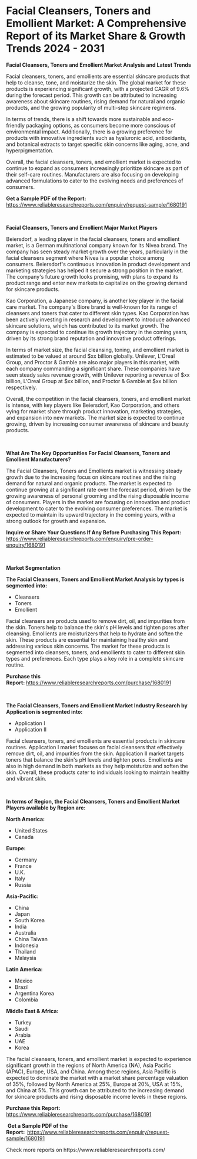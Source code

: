 <p><h1>Facial Cleansers, Toners and Emollient Market: A Comprehensive Report of its Market Share & Growth Trends 2024 - 2031</h1></p><p><strong>Facial Cleansers, Toners and Emollient Market Analysis and Latest Trends</strong></p>
<p><p>Facial cleansers, toners, and emollients are essential skincare products that help to cleanse, tone, and moisturize the skin. The global market for these products is experiencing significant growth, with a projected CAGR of 9.6% during the forecast period. This growth can be attributed to increasing awareness about skincare routines, rising demand for natural and organic products, and the growing popularity of multi-step skincare regimens.</p><p>In terms of trends, there is a shift towards more sustainable and eco-friendly packaging options, as consumers become more conscious of environmental impact. Additionally, there is a growing preference for products with innovative ingredients such as hyaluronic acid, antioxidants, and botanical extracts to target specific skin concerns like aging, acne, and hyperpigmentation.</p><p>Overall, the facial cleansers, toners, and emollient market is expected to continue to expand as consumers increasingly prioritize skincare as part of their self-care routines. Manufacturers are also focusing on developing advanced formulations to cater to the evolving needs and preferences of consumers.</p></p>
<p><strong>Get a Sample PDF of the Report:&nbsp;</strong> <a href="https://www.reliableresearchreports.com/enquiry/request-sample/1680191">https://www.reliableresearchreports.com/enquiry/request-sample/1680191</a></p>
<p>&nbsp;</p>
<p><strong>Facial Cleansers, Toners and Emollient Major Market Players</strong></p>
<p><p>Beiersdorf, a leading player in the facial cleansers, toners and emollient market, is a German multinational company known for its Nivea brand. The company has seen steady market growth over the years, particularly in the facial cleansers segment where Nivea is a popular choice among consumers. Beiersdorf's continuous innovation in product development and marketing strategies has helped it secure a strong position in the market. The company's future growth looks promising, with plans to expand its product range and enter new markets to capitalize on the growing demand for skincare products.</p><p>Kao Corporation, a Japanese company, is another key player in the facial care market. The company's Biore brand is well-known for its range of cleansers and toners that cater to different skin types. Kao Corporation has been actively investing in research and development to introduce advanced skincare solutions, which has contributed to its market growth. The company is expected to continue its growth trajectory in the coming years, driven by its strong brand reputation and innovative product offerings.</p><p>In terms of market size, the facial cleansing, toning, and emollient market is estimated to be valued at around $xx billion globally. Unilever, L'Oreal Group, and Proctor & Gamble are also major players in this market, with each company commanding a significant share. These companies have seen steady sales revenue growth, with Unilever reporting a revenue of $xx billion, L'Oreal Group at $xx billion, and Proctor & Gamble at $xx billion respectively.</p><p>Overall, the competition in the facial cleansers, toners, and emollient market is intense, with key players like Beiersdorf, Kao Corporation, and others vying for market share through product innovation, marketing strategies, and expansion into new markets. The market size is expected to continue growing, driven by increasing consumer awareness of skincare and beauty products.</p></p>
<p>&nbsp;</p>
<p><strong>What Are The Key Opportunities For Facial Cleansers, Toners and Emollient Manufacturers?</strong></p>
<p><p>The Facial Cleansers, Toners and Emollients market is witnessing steady growth due to the increasing focus on skincare routines and the rising demand for natural and organic products. The market is expected to continue growing at a significant rate over the forecast period, driven by the growing awareness of personal grooming and the rising disposable income of consumers. Players in the market are focusing on innovation and product development to cater to the evolving consumer preferences. The market is expected to maintain its upward trajectory in the coming years, with a strong outlook for growth and expansion.</p></p>
<p><strong>Inquire or Share Your Questions If Any Before Purchasing This Report:</strong> <a href="https://www.reliableresearchreports.com/enquiry/pre-order-enquiry/1680191">https://www.reliableresearchreports.com/enquiry/pre-order-enquiry/1680191</a></p>
<p>&nbsp;</p>
<p><strong>Market Segmentation</strong></p>
<p><strong>The Facial Cleansers, Toners and Emollient Market Analysis by types is segmented into:</strong></p>
<p><ul><li>Cleansers</li><li>Toners</li><li>Emollient</li></ul></p>
<p><p>Facial cleansers are products used to remove dirt, oil, and impurities from the skin. Toners help to balance the skin's pH levels and tighten pores after cleansing. Emollients are moisturizers that help to hydrate and soften the skin. These products are essential for maintaining healthy skin and addressing various skin concerns. The market for these products is segmented into cleansers, toners, and emollients to cater to different skin types and preferences. Each type plays a key role in a complete skincare routine.</p></p>
<p><strong>Purchase this Report:&nbsp;</strong><a href="https://www.reliableresearchreports.com/purchase/1680191">https://www.reliableresearchreports.com/purchase/1680191</a></p>
<p>&nbsp;</p>
<p><strong>The Facial Cleansers, Toners and Emollient Market Industry Research by Application is segmented into:</strong></p>
<p><ul><li>Application I</li><li>Application II</li></ul></p>
<p><p>Facial cleansers, toners, and emollients are essential products in skincare routines. Application I market focuses on facial cleansers that effectively remove dirt, oil, and impurities from the skin. Application II market targets toners that balance the skin's pH levels and tighten pores. Emollients are also in high demand in both markets as they help moisturize and soften the skin. Overall, these products cater to individuals looking to maintain healthy and vibrant skin.</p></p>
<p>&nbsp;</p>
<p><strong>In terms of Region, the Facial Cleansers, Toners and Emollient Market Players available by Region are:</strong></p>
<p>
    <p> <strong> North America: </strong>
        <ul>
            <li>United States</li>
            <li>Canada</li>
        </ul>
        </p> 
    <p> <strong> Europe: </strong>
        <ul>
            <li>Germany</li>
            <li>France</li>
            <li>U.K.</li>
            <li>Italy</li>
            <li>Russia</li>
        </ul>
        </p> 
    <p> <strong> Asia-Pacific: </strong>
        <ul>
            <li>China</li>
            <li>Japan</li>
            <li>South Korea</li>
            <li>India</li>
            <li>Australia</li>
            <li>China Taiwan</li>
            <li>Indonesia</li>
            <li>Thailand</li>
            <li>Malaysia</li>
        </ul>
        </p> 
    <p> <strong> Latin America: </strong>
        <ul>
            <li>Mexico</li>
            <li>Brazil</li>
            <li>Argentina Korea</li>
            <li>Colombia</li>
        </ul>
        </p> 
    <p> <strong> Middle East & Africa: </strong>
        <ul>
            <li>Turkey</li>
            <li>Saudi</li>
            <li>Arabia</li>
            <li>UAE</li>
            <li>Korea</li>
        </ul>
    </p>
    </p>
<p><p>The facial cleansers, toners, and emollient market is expected to experience significant growth in the regions of North America (NA), Asia Pacific (APAC), Europe, USA, and China. Among these regions, Asia Pacific is expected to dominate the market with a market share percentage valuation of 35%, followed by North America at 25%, Europe at 20%, USA at 15%, and China at 5%. This growth can be attributed to the increasing demand for skincare products and rising disposable income levels in these regions.</p></p>
<p><strong>Purchase this Report: </strong><a href="https://www.reliableresearchreports.com/purchase/1680191">https://www.reliableresearchreports.com/purchase/1680191</a></p>
<p>&nbsp;<strong>Get a Sample PDF of the Report:&nbsp;&nbsp;</strong><a href="https://www.reliableresearchreports.com/enquiry/request-sample/1680191">https://www.reliableresearchreports.com/enquiry/request-sample/1680191</a></p>
<p><strong></strong></p>
<p>Check more reports on https://www.reliableresearchreports.com/</p>